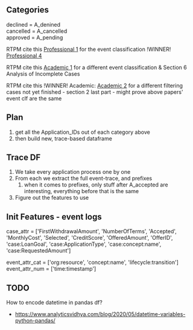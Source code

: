## Categories
declined = A_denined  
cancelled = A_cancelled  
approved = A_pending  

RTPM cite this [Professional 1](https://www.win.tue.nl/bpi/lib/exe/fetch.php?media=2017:bpi2017_paper_3.pdf) for the event classification !WINNER! [Professional 4](https://www.win.tue.nl/bpi/lib/exe/fetch.php?media=2017:bpi2017_winner_professional.pdf)

RTPM cite this [Academic 1](https://www.win.tue.nl/bpi/lib/exe/fetch.php?media=2017:bpi2017_paper_31.pdf) for a different event classification & Section 6 Analysis of Incomplete Cases

RTPM cite this !WINNER! Academic: [Academic 2](https://www.win.tue.nl/bpi/lib/exe/fetch.php?media=2017:bpi2017_winner_academic.pdf) for a different filtering cases not yet finished - section 2 last part - might prove above papers' event clf are the same


## Plan
1. get all the Application_IDs out of each category above
2. then build new, trace-based dataframe

## Trace DF
1. We take every application process one by one
2. From each we extract the full event-trace, and prefixes
    1. when it comes to prefixes, only stuff after A_accepted are interesting, everything before that is the same
3. Figure out the features to use
 

## Init Features - event logs
case_attr = ['FirstWithdrawalAmount', 'NumberOfTerms', 'Accepted', 'MonthlyCost', 'Selected', 'CreditScore', 'OfferedAmount', 'OfferID', 'case:LoanGoal', 'case:ApplicationType', 'case:concept:name', 'case:RequestedAmount']

event_attr_cat = ['org:resource', 'concept:name', 'lifecycle:transition']  
event_attr_num = ['time:timestamp']


## TODO

How to encode datetime in pandas df?
- https://www.analyticsvidhya.com/blog/2020/05/datetime-variables-python-pandas/